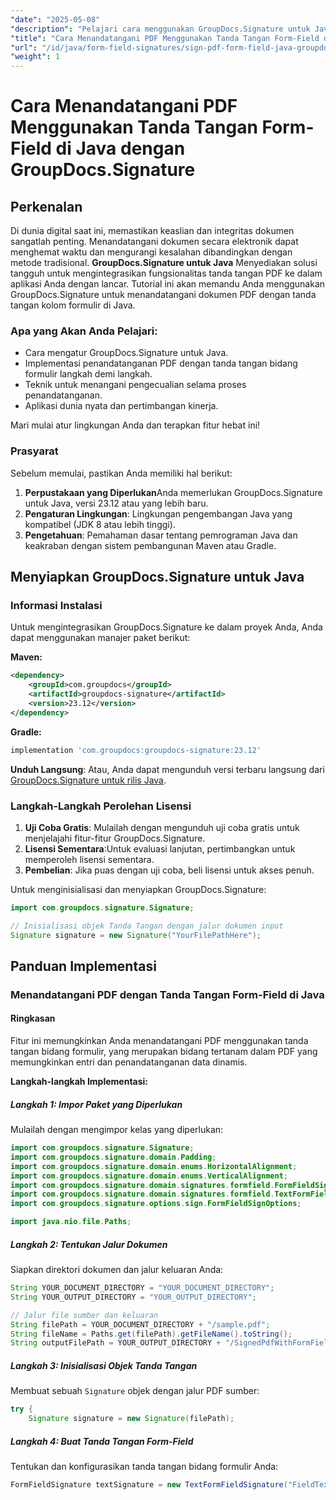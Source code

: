 ```yaml
---
"date": "2025-05-08"
"description": "Pelajari cara menggunakan GroupDocs.Signature untuk Java untuk menandatangani dokumen PDF secara elektronik menggunakan tanda tangan kolom formulir. Sederhanakan proses manajemen dokumen Anda secara efisien."
"title": "Cara Menandatangani PDF Menggunakan Tanda Tangan Form-Field di Java dengan GroupDocs.Signature"
"url": "/id/java/form-field-signatures/sign-pdf-form-field-java-groupdocs-signature/"
"weight": 1
---
```


# Cara Menandatangani PDF Menggunakan Tanda Tangan Form-Field di Java dengan GroupDocs.Signature

## Perkenalan

Di dunia digital saat ini, memastikan keaslian dan integritas dokumen sangatlah penting. Menandatangani dokumen secara elektronik dapat menghemat waktu dan mengurangi kesalahan dibandingkan dengan metode tradisional. **GroupDocs.Signature untuk Java** Menyediakan solusi tangguh untuk mengintegrasikan fungsionalitas tanda tangan PDF ke dalam aplikasi Anda dengan lancar. Tutorial ini akan memandu Anda menggunakan GroupDocs.Signature untuk menandatangani dokumen PDF dengan tanda tangan kolom formulir di Java.

### Apa yang Akan Anda Pelajari:
- Cara mengatur GroupDocs.Signature untuk Java.
- Implementasi penandatanganan PDF dengan tanda tangan bidang formulir langkah demi langkah.
- Teknik untuk menangani pengecualian selama proses penandatanganan.
- Aplikasi dunia nyata dan pertimbangan kinerja.

Mari mulai atur lingkungan Anda dan terapkan fitur hebat ini!

### Prasyarat

Sebelum memulai, pastikan Anda memiliki hal berikut:
1. **Perpustakaan yang Diperlukan**Anda memerlukan GroupDocs.Signature untuk Java, versi 23.12 atau yang lebih baru.
2. **Pengaturan Lingkungan**: Lingkungan pengembangan Java yang kompatibel (JDK 8 atau lebih tinggi).
3. **Pengetahuan**: Pemahaman dasar tentang pemrograman Java dan keakraban dengan sistem pembangunan Maven atau Gradle.

## Menyiapkan GroupDocs.Signature untuk Java

### Informasi Instalasi

Untuk mengintegrasikan GroupDocs.Signature ke dalam proyek Anda, Anda dapat menggunakan manajer paket berikut:

**Maven:**
```xml
<dependency>
    <groupId>com.groupdocs</groupId>
    <artifactId>groupdocs-signature</artifactId>
    <version>23.12</version>
</dependency>
```

**Gradle:**
```gradle
implementation 'com.groupdocs:groupdocs-signature:23.12'
```

**Unduh Langsung**: Atau, Anda dapat mengunduh versi terbaru langsung dari [GroupDocs.Signature untuk rilis Java](https://releases.groupdocs.com/signature/java/).

### Langkah-Langkah Perolehan Lisensi

1. **Uji Coba Gratis**: Mulailah dengan mengunduh uji coba gratis untuk menjelajahi fitur-fitur GroupDocs.Signature.
2. **Lisensi Sementara**:Untuk evaluasi lanjutan, pertimbangkan untuk memperoleh lisensi sementara.
3. **Pembelian**: Jika puas dengan uji coba, beli lisensi untuk akses penuh.

Untuk menginisialisasi dan menyiapkan GroupDocs.Signature:
```java
import com.groupdocs.signature.Signature;

// Inisialisasi objek Tanda Tangan dengan jalur dokumen input
Signature signature = new Signature("YourFilePathHere");
```

## Panduan Implementasi

### Menandatangani PDF dengan Tanda Tangan Form-Field di Java

#### Ringkasan

Fitur ini memungkinkan Anda menandatangani PDF menggunakan tanda tangan bidang formulir, yang merupakan bidang tertanam dalam PDF yang memungkinkan entri dan penandatanganan data dinamis.

**Langkah-langkah Implementasi:**

##### Langkah 1: Impor Paket yang Diperlukan

Mulailah dengan mengimpor kelas yang diperlukan:
```java
import com.groupdocs.signature.Signature;
import com.groupdocs.signature.domain.Padding;
import com.groupdocs.signature.domain.enums.HorizontalAlignment;
import com.groupdocs.signature.domain.enums.VerticalAlignment;
import com.groupdocs.signature.domain.signatures.formfield.FormFieldSignature;
import com.groupdocs.signature.domain.signatures.formfield.TextFormFieldSignature;
import com.groupdocs.signature.options.sign.FormFieldSignOptions;

import java.nio.file.Paths;
```

##### Langkah 2: Tentukan Jalur Dokumen

Siapkan direktori dokumen dan jalur keluaran Anda:
```java
String YOUR_DOCUMENT_DIRECTORY = "YOUR_DOCUMENT_DIRECTORY";
String YOUR_OUTPUT_DIRECTORY = "YOUR_OUTPUT_DIRECTORY";

// Jalur file sumber dan keluaran
String filePath = YOUR_DOCUMENT_DIRECTORY + "/sample.pdf";
String fileName = Paths.get(filePath).getFileName().toString();
String outputFilePath = YOUR_OUTPUT_DIRECTORY + "/SignedPdfWithFormField/" + fileName;
```

##### Langkah 3: Inisialisasi Objek Tanda Tangan

Membuat sebuah `Signature` objek dengan jalur PDF sumber:
```java
try {
    Signature signature = new Signature(filePath);
```

##### Langkah 4: Buat Tanda Tangan Form-Field

Tentukan dan konfigurasikan tanda tangan bidang formulir Anda:
```java
FormFieldSignature textSignature = new TextFormFieldSignature("FieldText\
